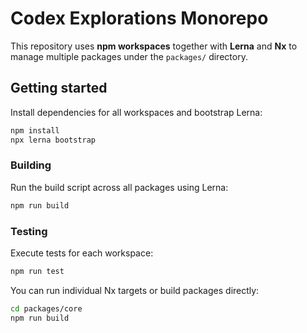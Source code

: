 # Codex Explorations Monorepo

This repository uses **npm workspaces** together with **Lerna** and **Nx** to manage multiple packages under the `packages/` directory.

## Getting started

Install dependencies for all workspaces and bootstrap Lerna:

```bash
npm install
npx lerna bootstrap
```

### Building

Run the build script across all packages using Lerna:

```bash
npm run build
```

### Testing

Execute tests for each workspace:

```bash
npm run test
```

You can run individual Nx targets or build packages directly:

```bash
cd packages/core
npm run build
```
